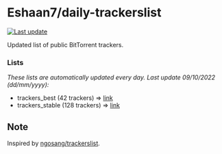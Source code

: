 
# Eshaan7/daily-trackerslist 

[![Last update](https://img.shields.io/badge/Last%20update-09/10/2022-blue.svg)](#)

Updated list of public BitTorrent trackers.

### Lists
*These lists are automatically updated every day. Last update 09/10/2022 (_dd/mm/yyyy_):*

* trackers_best (42 trackers) => [link](https://raw.githubusercontent.com/eshaan7/daily-trackerslist/master/trackers_best.txt)
* trackers_stable (128 trackers) => [link](https://raw.githubusercontent.com/eshaan7/daily-trackerslist/master/trackers_stable.txt)

## Note

Inspired by [ngosang/trackerslist](https://github.com/ngosang/trackerslist).
